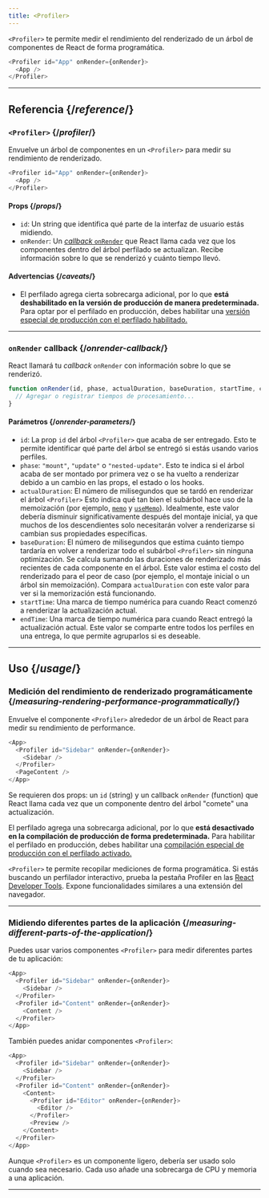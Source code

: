 ```yaml
---
title: <Profiler>
---
```


<Intro>

`<Profiler>` te permite medir el rendimiento del renderizado de un árbol de componentes de React de forma programática.

```js
<Profiler id="App" onRender={onRender}>
  <App />
</Profiler>
```

</Intro>

<InlineToc />

---

## Referencia {/*reference*/}

### `<Profiler>` {/*profiler*/}

Envuelve un árbol de componentes en un `<Profiler>` para medir su rendimiento de renderizado.

```js
<Profiler id="App" onRender={onRender}>
  <App />
</Profiler>
```

#### Props {/*props*/}

* `id`: Un string que identifica qué parte de la interfaz de usuario estás midiendo.
* `onRender`: Un [*callback* `onRender`](#onrender-callback) que React llama cada vez que los componentes dentro del árbol perfilado se actualizan. Recibe información sobre lo que se renderizó y cuánto tiempo llevó.

#### Advertencias {/*caveats*/}

* El perfilado agrega cierta sobrecarga adicional, por lo que **está deshabilitado en la versión de producción de manera predeterminada.** Para optar por el perfilado en producción, debes habilitar una [versión especial de producción con el perfilado habilitado.](https://fb.me/react-profiling)

---

### `onRender` callback {/*onrender-callback*/}

React llamará tu *callback* `onRender` con información sobre lo que se renderizó.

```js
function onRender(id, phase, actualDuration, baseDuration, startTime, commitTime) {
  // Agregar o registrar tiempos de procesamiento...
}
```

#### Parámetros {/*onrender-parameters*/}

* `id`: La prop `id` del árbol `<Profiler>` que acaba de ser entregado.  Esto te permite identificar qué parte del árbol se entregó si estás usando varios perfiles.
* `phase`: `"mount"`, `"update"` o `"nested-update"`. Esto te indica si el árbol acaba de ser montado por primera vez o se ha vuelto a renderizar debido a un cambio en las props, el estado o los hooks.
* `actualDuration`: El número de milisegundos que se tardó en renderizar el árbol `<Profiler>` Esto indica qué tan bien el subárbol hace uso de la memoización (por ejemplo, [`memo`](/reference/react/memo) y [`useMemo`](/reference/react/useMemo)). Idealmente, este valor debería disminuir significativamente después del montaje inicial, ya que muchos de los descendientes solo necesitarán volver a renderizarse si cambian sus propiedades específicas.
* `baseDuration`: El número de milisegundos que estima cuánto tiempo tardaría en volver a renderizar todo el subárbol `<Profiler>` sin ninguna optimización. Se calcula sumando las duraciones de renderizado más recientes de cada componente en el árbol. Este valor estima el costo del renderizado para el peor de caso (por ejemplo, el montaje inicial o un árbol sin memoización). Compara `actualDuration` con este valor para ver si la memorización está funcionando.
* `startTime`: Una marca de tiempo numérica para cuando React comenzó a renderizar la actualización actual.
* `endTime`: Una marca de tiempo numérica para cuando React entregó la actualización actual. Este valor se comparte entre todos los perfiles en una entrega, lo que permite agruparlos si es deseable.

---

## Uso {/*usage*/}

### Medición del rendimiento de renderizado programáticamente {/*measuring-rendering-performance-programmatically*/}

Envuelve el componente `<Profiler>` alrededor de un árbol de React para medir su rendimiento de performance.

```js {2,4}
<App>
  <Profiler id="Sidebar" onRender={onRender}>
    <Sidebar />
  </Profiler>
  <PageContent />
</App>
```

Se requieren dos props: un `id` (string) y un callback `onRender` (function) que React llama cada vez que un componente dentro del árbol "comete" una actualización.

<Pitfall>

El perfilado agrega una sobrecarga adicional, por lo que **está desactivado en la compilación de producción de forma predeterminada.** Para habilitar el perfilado en producción, debes habilitar una [compilación especial de producción con el perfilado activado.](https://fb.me/react-profiling)

</Pitfall>

<Note>

`<Profiler>` te permite recopilar mediciones de forma programática.  Si estás buscando un perfilador interactivo, prueba la pestaña Profiler en las [React Developer Tools](/learn/react-developer-tools). Expone funcionalidades similares a una extensión del navegador.

</Note>

---

### Midiendo diferentes partes de la aplicación {/*measuring-different-parts-of-the-application*/}

Puedes usar varios componentes `<Profiler>` para medir diferentes partes de tu aplicación:

```js {5,7}
<App>
  <Profiler id="Sidebar" onRender={onRender}>
    <Sidebar />
  </Profiler>
  <Profiler id="Content" onRender={onRender}>
    <Content />
  </Profiler>
</App>
```

También puedes anidar componentes `<Profiler>`:

```js {5,7,9,12}
<App>
  <Profiler id="Sidebar" onRender={onRender}>
    <Sidebar />
  </Profiler>
  <Profiler id="Content" onRender={onRender}>
    <Content>
      <Profiler id="Editor" onRender={onRender}>
        <Editor />
      </Profiler>
      <Preview />
    </Content>
  </Profiler>
</App>
```

Aunque `<Profiler>` es un componente ligero, debería ser usado solo cuando sea necesario. Cada uso añade una sobrecarga de CPU y memoria a una aplicación.

---

